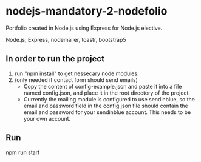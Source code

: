 # nodejs-mandatory-2-nodefolio
Portfolio created in Node.js using Express for Node.js elective.

Node.js, Express, nodemailer, toastr, bootstrap5

## In order to run the project
1. run "npm install" to get nessecary node modules.
2. (only needed if contact form should send emails)
   - Copy the content of config-example.json and paste it into a file named config.json, and place it in the root directory of the project. 
   - Currently the mailing module is configured to use sendinblue, so the email and password field in the config.json file should contain the email and password for your sendinblue account. This needs to be your own account.

## Run
npm run start

